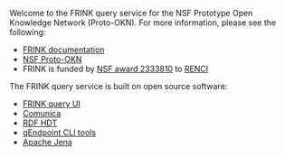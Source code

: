 Welcome to the FRINK query service for the NSF Prototype Open Knowledge Network (Proto-OKN). For more information, please see the following:

- [FRINK documentation](https://frink.renci.org)
- [NSF Proto-OKN](https://www.proto-okn.net)
- FRINK is funded by [NSF award 2333810](https://www.nsf.gov/awardsearch/showAward?AWD_ID=2333810&HistoricalAwards=false) to [RENCI](https://renci.org)

The FRINK query service is built on open source software:

- [FRINK query UI](https://github.com/frink-okn/frink-query-ui/)
- [Comunica](https://comunica.dev)
- [RDF HDT](https://www.rdfhdt.org)
- [qEndpoint CLI tools](https://github.com/the-qa-company/qEndpoint)
- [Apache Jena](https://jena.apache.org)

